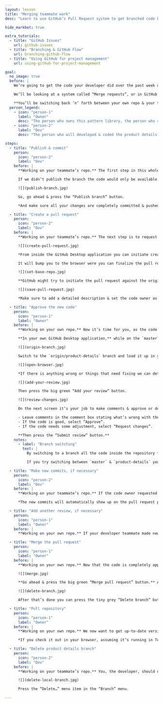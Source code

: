 ```yaml
---
layout: lesson
title: "Merging teammate work"
desc: "Learn to use GitHub’s Pull Request system to get branched code back onto the master branch and into the live website."

hide_markbot: true

extra_tutorials:
  - title: "GitHub Issues"
    url: github-issues
  - title: "Branching & GitHub Flow"
    url: branching-github-flow
  - title: "Using GitHub for project management"
    url: using-github-for-project-management

goal:
  no_image: true
  before: |
    We’re going to get the code your developer did over the past week on the “Product details” page back into master so everybody’s repository is completely up-to-date.

    We’ll be looking at a system called “Merge requests”, or in GitHub’s terminology: “Pull requests”, which allow code owners to view & approve or reject new code additions for the `master` branch.

    **You’ll be switching back ’n’ forth between your own repo & your teammate’s repo on GitHub Desktop.**
  person_legend:
    - icon: "person-1"
      label: "Owner"
      desc: "The person who owns this pattern library, the person who created all the patterns."
    - icon: "person-2"
      label: "Dev"
      desc: "The person who will developed & coded the product details page."

steps:
  - title: "Publish & commit"
    person:
      icon: "person-2"
      label: "Dev"
    before: |
      **Working on your teammate’s repo.** The first step in this whole process is making the product details code available online. That’s called “publishing the branch”.

      If we didn’t publish the branch the code would only be available on our local computer.

      ![](publish-branch.jpg)

      So, go ahead & press the “Publish branch” button.

      *And make sure all your changes are completely committed & pushed.*

  - title: "Create a pull request"
    person:
      icon: "person-2"
      label: "Dev"
    before: |
      **Working on your teammate’s repo.** The next step is to request permission from the code owner to merge your changes into the master branch. On GitHub this is called a “Pull request”, which I think is a slightly confusing term, I prefer to call it a “Merge request”.

      ![](create-pull-request.jpg)

      *From inside the GitHub Desktop application you can initiate creating a pull request.*

      It will bump you to the browser were you can finalize the pull request details.

      ![](set-base-repo.jpg)

      **GitHub might try to initiate the pull request against the original Web Dev `ecommerce-pattern-library`—but we want to do a merge request against this specific repository.** So open the drop down choose your teammate’s (the code owner’s) name from the list.

      ![](save-pull-request.jpg)

      *Make sure to add a detailed description & set the code owner as the “Reviewers”.* **Then press “Create pull request”.**

  - title: "Approve the new code"
    person:
      icon: "person-1"
      label: "Owner"
    before: |
      **Working on your own repo.** Now it’s time for you, as the code owner, to review the code and make sure it works like you anticipate.

      **In your own GitHub Desktop application,** while on the `master` branch, pull it.

      ![](origin-branch.jpg)

      Switch to the `origin/product-details` branch and load it up in your browser. (If you have your teammate’s repo running in Terminal you’ll have to switch to yours.) Confirm that each product loads the information properly, that it’s responsive & designed well.

      ![](open-browser.jpg)

      *If there is anything wrong or things that need fixing we can detail that in the pull request.* So move back into the browser.

      ![](add-your-review.jpg)

      Then press the big green “Add your review” button.

      ![](review-changes.jpg)

      On the next screen it’s your job to make comments & approve or deny the request.

      - Leave comments in the comment box stating what’s wrong with the code, or that it looks good.
      - If the code is good, select “Approve”.
      - If the code needs some adjustment, select “Request changes”.

      **Then press the “Submit review” button.**
    notes:
      - label: "Branch switching"
        text: |
          By switching to a branch all the code inside the repository folder changes to match the code within that branch.

          If you try switching between `master` & `product-details` you’ll see the code inside `product.html` switch back & forth between the two versions.

  - title: "Make new commits, if necessary"
    person:
      icon: "person-2"
      label: "Dev"
    before: |
      **Working on your teammate’s repo.** If the code owner requested changes to your code it’s your job now to make those changes. Go back to the code, working on the `product-details` branch & make new commits and pushing the to GitHub.

      *The new commits will automatically show up on the pull request page.*

  - title: "Add another review, if necessary"
    person:
      icon: "person-1"
      label: "Owner"
    before: |
      **Working on your own repo.** If your developer teammate made new commits into the `product-details` branch, you’ll be required to review the changes again and hopefully press “Approve”.

  - title: "Merge the pull request"
    person:
      icon: "person-1"
      label: "Owner"
    before: |
      **Working on your own repo.** Now that the code is completely approved we can merge the pull request.

      ![](merge.jpg)

      **Go ahead & press the big green “Merge pull request” button.** And the “Confirm merge” button too.

      ![](delete-branch.jpg)

      After that’s done you can press the tiny grey “Delete branch” button.

  - title: "Pull repository"
    person:
      icon: "person-1"
      label: "Owner"
    before: |
      **Working on your own repo.** We now want to get up-to-date version of `master` onto your computer. So, in GitHub Desktop, “Pull” the repository. *Make sure you’re viewing the `master` branch.*

      *If you check it out in your browser, assuming it’s running in Terminal, you should see the final version of the product details page.*

  - title: "Delete product details branch"
    person:
      icon: "person-2"
      label: "Dev"
    before: |
      **Working on your teammate’s repo.** You, the developer, should now delete your `product-details` branch because it has been merged. Branches should only be used once, for one single feature, then deleted after they are merged & finalized.

      ![](delete-local-branch.jpg)

      Press the “Delete…” menu item in the “Branch” menu.

---
```

